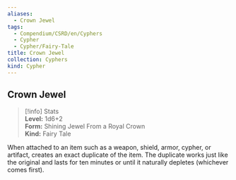 ```yaml
---
aliases:
  - Crown Jewel
tags:
  - Compendium/CSRD/en/Cyphers
  - Cypher
  - Cypher/Fairy-Tale
title: Crown Jewel
collection: Cyphers
kind: Cypher
---
```

## Crown Jewel  
>[!info] Stats  
> **Level:** 1d6+2  
> **Form:** Shining Jewel From a Royal Crown  
> **Kind:** Fairy Tale
  
When attached to an item such as a weapon, shield, armor, cypher, or artifact, creates an exact duplicate of the item. The duplicate works just like the original and lasts for ten minutes or until it naturally depletes (whichever comes first).